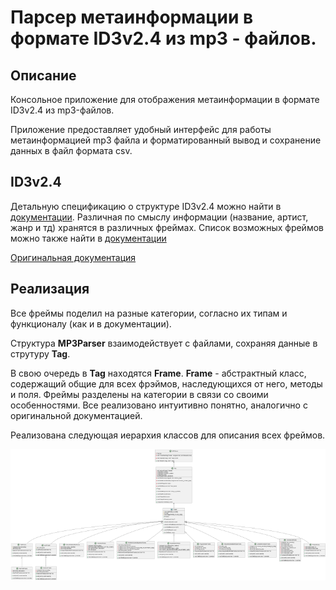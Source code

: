 # Парсер метаинформации в формате ID3v2.4 из mp3 - файлов.

## Описание

Консольное приложение для отображения метаинформации в формате ID3v2.4 из mp3-файлов.

Приложение предоставляет удобный интерфейс для работы метаинформацией mp3 файла и форматированный вывод и сохранение данных в файл формата csv.

## ID3v2.4

Детальную спецификацию о структуре ID3v2.4 можно найти в [документации](docs/id3v2.4.0-structure.rst).
Различная по смыслу информации (название, артист, жанр и тд) хранятся в различных фреймах. Список возможных фреймов можно также найти в [документации](docs/id3v2.4.0-frames.rst)

[Оригинальная документация](https://mutagen-specs.readthedocs.io/en/latest/id3/index.html)

## Реализация

Все фреймы поделил на разные категории, согласно их типам и функционалу (как и в документации). 

Структура **MP3Parser** взаимодействует с файлами, сохраняя данные в струтуру **Tag**. 

В свою очередь в **Tag** находятся **Frame**. **Frame** - абстрактный класс, содержащий общие для всех фрэймов, наследующихся от него, методы и поля. Фреймы разделены на категории в связи со своими особенностями. Все реализовано интуитивно понятно, аналогично с оригинальной документацией.

Реализована следующая иерархия классов для описания всех фреймов.


![uml](https://github.com/Kreg101/MP3MetaParser/blob/main/Uml/ClassesDiagram.png)







